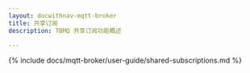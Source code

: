```yaml
---
layout: docwithnav-mqtt-broker
title: 共享订阅
description: TBMQ 共享订阅功能概述

---
```


{% include docs/mqtt-broker/user-guide/shared-subscriptions.md %}